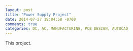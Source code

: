 ```yaml
---
layout: post
title: "Power Supply Project"
date: 2014-07-27 18:04:58 -0700
comments: true
categories: DC, AC, MANUFACTURING, PCB DESIGN, AUTOCAD
---
```

 
This project.
